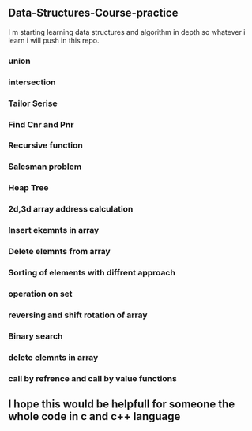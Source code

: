 ## Data-Structures-Course-practice
I m starting learning data structures and algorithm in depth so whatever i learn i will 
push in this repo.

### union
### intersection
### Tailor Serise
### Find Cnr and Pnr
### Recursive function
### Salesman problem
### Heap Tree
### 2d,3d array address calculation
### Insert ekemnts in array 
### Delete elemnts from array
### Sorting of elements with diffrent approach
### operation on set
### reversing and shift rotation of array
### Binary search
### delete elemnts in array
### call by refrence and call by value functions


## I hope this would  be helpfull for someone the whole code in c and c++ language
